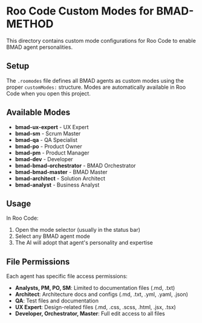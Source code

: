 # Roo Code Custom Modes for BMAD-METHOD

This directory contains custom mode configurations for Roo Code to enable BMAD agent personalities.

## Setup

The `.roomodes` file defines all BMAD agents as custom modes using the proper `customModes:` structure. Modes are automatically available in Roo Code when you open this project.

## Available Modes

- **bmad-ux-expert** - UX Expert
- **bmad-sm** - Scrum Master
- **bmad-qa** - QA Specialist
- **bmad-po** - Product Owner
- **bmad-pm** - Product Manager
- **bmad-dev** - Developer
- **bmad-bmad-orchestrator** - BMAD Orchestrator
- **bmad-bmad-master** - BMAD Master
- **bmad-architect** - Solution Architect
- **bmad-analyst** - Business Analyst

## Usage

In Roo Code:
1. Open the mode selector (usually in the status bar)
2. Select any BMAD agent mode
3. The AI will adopt that agent's personality and expertise

## File Permissions

Each agent has specific file access permissions:
- **Analysts, PM, PO, SM**: Limited to documentation files (.md, .txt)
- **Architect**: Architecture docs and configs (.md, .txt, .yml, .yaml, .json)
- **QA**: Test files and documentation
- **UX Expert**: Design-related files (.md, .css, .scss, .html, .jsx, .tsx)
- **Developer, Orchestrator, Master**: Full edit access to all files
